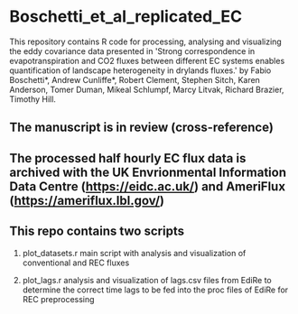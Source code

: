 # Boschetti_et_al_replicated_EC

This repository contains R code for processing, analysing and visualizing the eddy covariance data presented in 'Strong correspondence in evapotranspiration and CO2 fluxes between different EC systems enables quantification of landscape heterogeneity in drylands fluxes.' by Fabio Boschetti*, Andrew Cunliffe*, Robert Clement, Stephen Sitch, Karen Anderson, Tomer Duman, Mikeal Schlumpf, Marcy Litvak, Richard Brazier, Timothy Hill.

## The manuscript is in review (cross-reference)

## The processed half hourly EC flux data is archived with the UK Envrionmental Information Data Centre (https://eidc.ac.uk/) and AmeriFlux (https://ameriflux.lbl.gov/)

## This repo contains two scripts
1) plot_datasets.r
   main script with analysis and visualization of conventional and REC fluxes

2) plot_lags.r
   analysis and visualization of lags.csv files from EdiRe to determine the correct time lags to be fed       into the proc files of EdiRe for REC preprocessing
   
   
